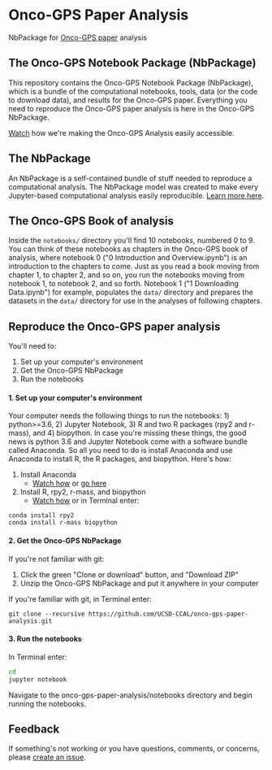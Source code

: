 # Onco-GPS Paper Analysis

NbPackage for [Onco-GPS paper](<http://www.cell.com/cell-systems/fulltext/S2405-4712(17)30335-6>) analysis

## The Onco-GPS Notebook Package (NbPackage)
This repository contains the Onco-GPS Notebook Package (NbPackage), which is a bundle of the computational notebooks, tools, data (or the code to download data), and results for the Onco-GPS paper. Everything you need to reproduce the Onco-GPS paper analysis is here in the Onco-GPS NbPackage.

[Watch](https://www.youtube.com/watch?v=Tph5BVYcbUA) how we're making the Onco-GPS Analysis easily accessible.

## The NbPackage
An NbPackage is a self-contained bundle of stuff needed to reproduce a computational analysis. The NbPackage model was created to make every Jupyter-based computational analysis easily reproducible. [Learn more here]().


## The Onco-GPS Book of analysis
Inside the `notebooks/` directory you'll find 10 notebooks, numbered 0 to 9. You can think of these notebooks as chapters in the Onco-GPS book of analysis, where notebook 0 ("0 Introduction and Overview.ipynb") is an introduction to the chapters to come. Just as you read a book moving from chapter 1, to chapter 2, and so on, you run the notebooks moving from notebook 1, to notebook 2, and so forth. Notebook 1 ("1 Downloading Data.ipynb") for example, populates the `data/` directory and prepares the datasets in the `data/` directory for use in the analyses of following chapters.


## Reproduce the Onco-GPS paper analysis
You'll need to:
1. Set up your computer's environment
2. Get the Onco-GPS NbPackage
3. Run the notebooks

#### 1. Set up your computer's environment  
Your computer needs the following things to run the notebooks: 1) python>=3.6, 2) Jupyter Notebook, 3) R and two R packages (rpy2 and r-mass), and 4) biopython. In case you're missing these things, the good news is python 3.6 and Jupyter Notebook come with a software bundle called Anaconda. So all you need to do is install Anaconda and use Anaconda to install R, the R packages, and biopython. Here's how:

1. Install Anaconda
   * [Watch how](https://youtu.be/xKGaGXmy8j4) or [go here](https://www.continuum.io/downloads)
2. Install R, rpy2, r-mass, and biopython
   * [Watch how](https://www.youtube.com/watch?v=m8wWZEV4z2A&feature=youtu.be) or in Terminal enter:

  ```
  conda install rpy2
  conda install r-mass biopython
  ```

#### 2. Get the Onco-GPS NbPackage

If you're not familiar with git:
1. Click the green "Clone or download" button, and "Download ZIP"
2. Unzip the Onco-GPS NbPackage and put it anywhere in your computer

If you're familiar with git, in Terminal enter:
```
git clone --recursive https://github.com/UCSD-CCAL/onco-gps-paper-analysis.git
```

#### 3. Run the notebooks
In Terminal enter:
```sh
cd
jupyter notebook
```
Navigate to the onco-gps-paper-analysis/notebooks directory and begin running the notebooks.

## Feedback
If something's not working or you have questions, comments, or concerns, please [create an issue](https://github.com/UCSD-CCAL/onco-gps-paper-analysis/issues/new).
